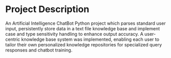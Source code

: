 # Project Description
An Artificial Intelligence ChatBot Python project which parses standard user input, persistently store data in a text file knowledge base and implement case and type sensitivity handling to enhance output accuracy. A user-centric knowledge base system was implemented, enabling each user to tailor their own personalized knowledge repositories for specialized query responses and chatbot training.
